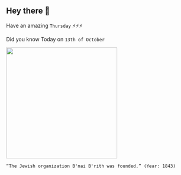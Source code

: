 ## Hey there 👋
Have an amazing `Thursday` ⚡⚡⚡

Did you know Today on `13th of October`
 
 [<img src="https://upload.wikimedia.org/wikipedia/commons/thumb/4/4b/B%27nai_B%27rith_membership_certificate_1876.jpg/1024px-B%27nai_B%27rith_membership_certificate_1876.jpg" width="300" />](https://www.bnaibrith.org/about-us.html#:~:text=Since%20our%20founding%20in%201843,presidents%20and%20other%20world%20leaders.) 
 ```
“The Jewish organization B'nai B'rith was founded.” (Year: 1843)
```
